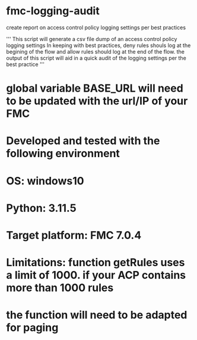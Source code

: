 # fmc-logging-audit
create report on access control policy logging settings per best practices

'''
This script will generate a csv file dump of an access control policy logging settings
In keeping with best practices, deny rules shouls log at the begining of the flow
and allow rules should log at the end of the flow.  the output of this script will
aid in a quick audit of the logging settings per the best practice
'''

# global variable BASE_URL will need to be updated with the url/IP of your FMC

# Developed and tested with the following environment
# OS: windows10
# Python: 3.11.5
# Target platform:  FMC 7.0.4
# Limitations: function getRules uses a limit of 1000. if your ACP contains more than 1000 rules
#               the function will need to be adapted for paging
